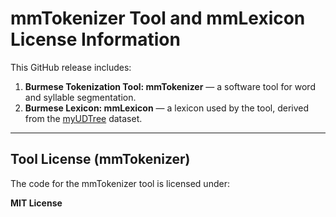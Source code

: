 # mmTokenizer Tool and mmLexicon License Information

This GitHub release includes:

1. **Burmese Tokenization Tool: mmTokenizer** — a software tool for word and syllable segmentation.
2. **Burmese Lexicon: mmLexicon** — a lexicon used by the tool, derived from the [myUDTree](https://github.com/ye-kyaw-thu/myUDTree) dataset.

---

## Tool License (mmTokenizer)

The code for the mmTokenizer tool is licensed under:

**MIT License**

